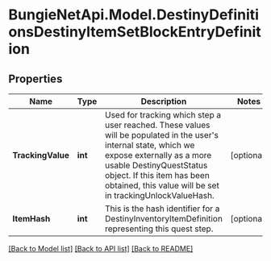 
# BungieNetApi.Model.DestinyDefinitionsDestinyItemSetBlockEntryDefinition

## Properties

Name | Type | Description | Notes
------------ | ------------- | ------------- | -------------
**TrackingValue** | **int** | Used for tracking which step a user reached. These values will be populated in the user&#39;s internal state, which we expose externally as a more usable DestinyQuestStatus object. If this item has been obtained, this value will be set in trackingUnlockValueHash. | [optional] 
**ItemHash** | **int** | This is the hash identifier for a DestinyInventoryItemDefinition representing this quest step. | [optional] 

[[Back to Model list]](../README.md#documentation-for-models)
[[Back to API list]](../README.md#documentation-for-api-endpoints)
[[Back to README]](../README.md)

